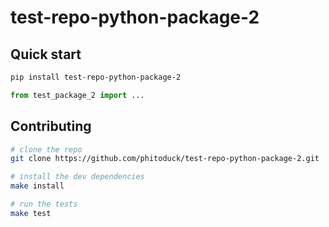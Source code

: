 # test-repo-python-package-2

## Quick start

```bash
pip install test-repo-python-package-2
```

```python
from test_package_2 import ...
```

## Contributing

```bash
# clone the repo
git clone https://github.com/phitoduck/test-repo-python-package-2.git

# install the dev dependencies
make install

# run the tests
make test
```
